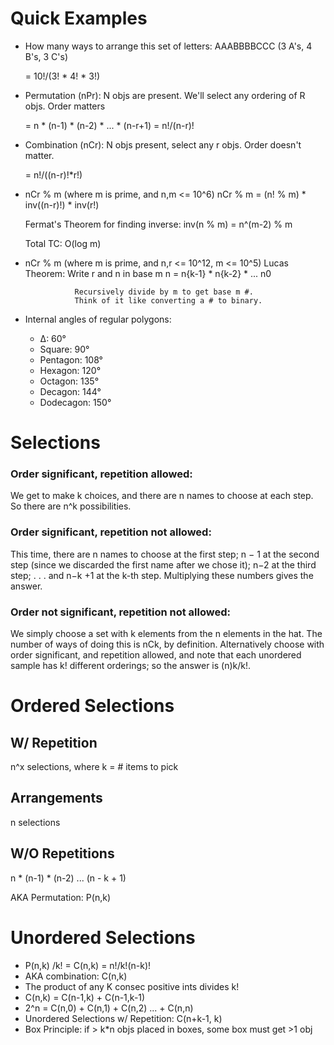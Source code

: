 # Quick Examples

- How many ways to arrange this set of letters: AAABBBBCCC
  (3 A's, 4 B's, 3 C's)

  = 10!/(3! * 4! * 3!)

- Permutation (nPr):
  N objs are present. We'll select any ordering of R objs. Order matters

  = n * (n-1) * (n-2) * ... * (n-r+1)
  = n!/(n-r)!

- Combination (nCr):
  N objs present, select any r objs. Order doesn't matter.

  = n!/((n-r)!*r!)

- nCr % m (where m is prime, and n,m <= 10^6)
  nCr % m = (n! % m) * inv((n-r)!) * inv(r!)

  Fermat's Theorem for finding inverse:
  inv(n % m) = n^(m-2) % m

  Total TC: O(log m)

- nCr % m (where m is prime, and n,r <= 10^12, m <= 10^5)
  Lucas Theorem: Write r and n in base m
                 n = n{k-1} * n{k-2} * ... n0

                 Recursively divide by m to get base m #.
                 Think of it like converting a # to binary. 

- Internal angles of regular polygons:
  - ∆: 60°
  - Square: 90°
  - Pentagon: 108°
  - Hexagon: 120°
  - Octagon: 135°
  - Decagon: 144°
  - Dodecagon: 150°

# Selections

### Order significant, repetition allowed: 
We get to make k choices, and there are n names to choose at each step. So there are n^k possibilities.

### Order significant, repetition not allowed: 
This time, there are n names to choose at the first step; n − 1 at the second step (since we discarded the first name after we chose it); n−2 at the third step; . . . and n−k +1 at the k-th step.
Multiplying these numbers gives the answer.

### Order not significant, repetition not allowed: 
We simply choose a set with k elements from the n elements in the hat. The number of ways of doing this is nCk, by definition. Alternatively choose with order significant, and repetition allowed, and note that each unordered sample has k! different orderings; so the answer is (n)k/k!.

# Ordered Selections

## W/ Repetition

n^x selections, where k = # items to pick

## Arrangements

n selections

## W/O Repetitions

n * (n-1) * (n-2) ... (n - k + 1)

AKA Permutation: P(n,k)

# Unordered Selections

- P(n,k) /k! = C(n,k) = n!/k!(n-k)!
- AKA combination: C(n,k)
- The product of any K consec positive ints divides k!
- C(n,k) = C(n-1,k) + C(n-1,k-1)
- 2^n = C(n,0) + C(n,1) + C(n,2) ... + C(n,n)
- Unordered Selections w/ Repetition: C(n+k-1, k)
- Box Principle: if > k*n objs placed in boxes, some box must get >1 obj
